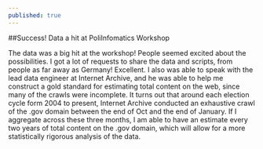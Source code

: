 ```yaml
---
published: true
---
```


##Success! Data a hit at PoliInfomatics Workshop

The data was a big hit at the workshop! People seemed excited about the possibilities. I got a lot of requests to share the data and scripts, from people as far away as Germany! Excellent. I also was able to speak with the lead data engineer at Internet Archive, and he was able to help me construct a gold standard for estimating total content on the web, since many of the crawls were incomplete. It turns out that around each election cycle form 2004 to present, Internet Archive conducted an exhaustive crawl of the .gov domain between the end of Oct and the end of January. If I aggregate across these three months, I am able to have an estimate every two years of total content on the .gov domain, which will allow for a more  statistically rigorous analysis of the data.